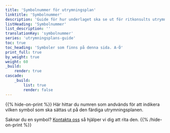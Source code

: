 ```yaml
---
title: 'Symbolnummer för utrymningsplan'
linktitle: 'Symbolnummer'
description: 'Guide för hur underlaget ska se ut för ritkonsults utrymningsplan'
listHeading: 'Symbolnummer'
list_description: ''
translationKey: 'symbolnummer'
series: 'utrymningsplans-guide'
toc: true
toc_heading: 'Symboler som finns på denna sida. A-Ö'
print_full: true
by_weight: true
weight: 60
_build:
    render: true
cascade:
    _build:
        list: true
        render: false
---
```

{{% hide-on-print %}}
Här hittar du numren som andvänds för att indikera vilken symbol som ska sättas ut på den färdiga utrymningsplanen.

Saknar du en symbol? [Kontakta oss](/kontakt) så hjälper vi dig att rita den.
{{% /hide-on-print %}}
